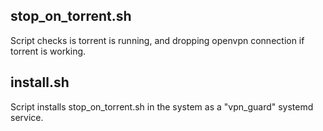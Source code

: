 ## stop_on_torrent.sh

Script checks is torrent is running, and dropping openvpn connection if torrent is working.

## install.sh

Script installs stop_on_torrent.sh in the system as a "vpn_guard" systemd service.
